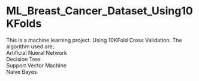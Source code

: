 # ML_Breast_Cancer_Dataset_Using10KFolds
This is a machine learning project. Using 10KFold Cross Validation. The algorithm used are;<br>
Artificial Nueral Network<br>
Decision Tree<br>
Support Vector Machine<br>
Naive Bayes<br>
